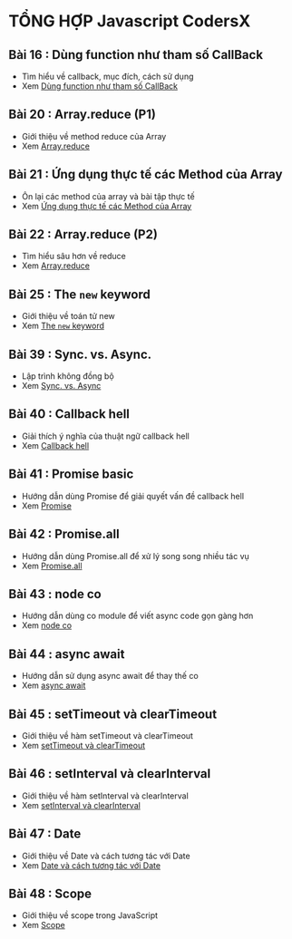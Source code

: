 # TỔNG HỢP Javascript CodersX

<!-- prettier-ignore -->
<!-- <img src="./images/002.png" alt="setInterval" width="500px"/> -->
<!-- ![Console](./images/001.png "Console") -->

## Bài 16 : Dùng function như tham số CallBack

- Tìm hiểu về callback, mục đích, cách sử dụng
- Xem [Dùng function như tham số CallBack](./detail/16/index.md)

## Bài 20 : Array.reduce (P1)

- Giới thiệu về method reduce của Array
- Xem [Array.reduce](./detail/20/index.md)

## Bài 21 : Ứng dụng thực tế các Method của Array

- Ôn lại các method của array và bài tập thực tế
- Xem [Ứng dụng thực tế các Method của Array](./detail/21/index.md)

## Bài 22 : Array.reduce (P2)

- Tìm hiểu sâu hơn về reduce
- Xem [Array.reduce](./detail/22/index.md)

## Bài 25 : The `new` keyword

- Giới thiệu về toán tử new
- Xem [The `new` keyword](./detail/25/index.md)

## Bài 39 : Sync. vs. Async.

- Lập trình không đồng bộ
- Xem [Sync. vs. Async](./detail/39/index.md)

<!-- ![Console](./images/001.png "Console") -->
<!-- <img src="./images/001.png" alt="JAVASCRIPT VỚI HTML" width="400px"/> -->

## Bài 40 : Callback hell

- Giải thích ý nghĩa của thuật ngữ callback hell
- Xem [Callback hell](./detail/40/index.md)

## Bài 41 : Promise basic

- Hướng dẫn dùng Promise để giải quyết vấn đề callback hell
- Xem [Promise](./detail/41/index.md)

## Bài 42 : Promise.all

- Hướng dẫn dùng Promise.all để xử lý song song nhiều tác vụ
- Xem [Promise.all](./detail/42/index.md)

## Bài 43 : node co

- Hướng dẫn dùng co module để viết async code gọn gàng hơn
- Xem [node co](./detail/43/index.md)

## Bài 44 : async await

- Hướng dẫn sử dụng async await để thay thế co
- Xem [async await](./detail/44/index.md)

## Bài 45 : setTimeout và clearTimeout

- Giới thiệu về hàm setTimeout và clearTimeout
- Xem [setTimeout và clearTimeout](./detail/45/index.md)

## Bài 46 : setInterval và clearInterval

- Giới thiệu về hàm setInterval và clearInterval
- Xem [setInterval và clearInterval](./detail/46/index.md)

## Bài 47 : Date

- Giới thiệu về Date và cách tương tác với Date
- Xem [Date và cách tương tác với Date](./detail/47/index.md)

## Bài 48 : Scope

- Giới thiệu về scope trong JavaScript
- Xem [Scope](./detail/48/index.md)
